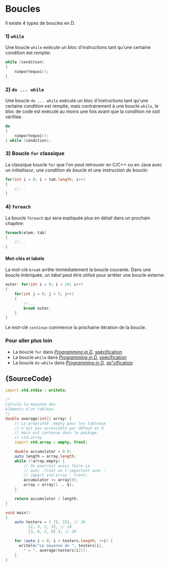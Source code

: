 # Boucles

Il existe 4 types de boucles en D.

### 1) `while`

Une boucle `while` exécute un bloc d'instructions tant qu'une certaine condition est remplie:

```d
while (condition)
{
    nimportequoi();
}
```

### 2) `do ... while`

Une boucle `do ... while` exécute un bloc d'instructions tant qu'une certaine condition est remplie, mais contrairement à une boucle `while`, le bloc de code est exécuté au moins une fois avant que la condition ne soit vérifiée.

```d
do
{
    nimportequoi();
} while (condition);
```

### 3) Boucle `for` classique

La classique boucle `for` que l'on peut retrouver en C/C++ ou en Java avec un _initialiseur_, une _condition de boucle_ et une _instruction de boucle_:

```d
for(int i = 0; i < tab.length; i++)
{
    //...
}
```

### 4) `foreach`

La boucle `foreach` qui sera expliquée plus en détail dans un prochain chapitre:

```d
foreach(elem; tab)
{
    //...
}
```

#### Mot-clés et labels

La mot-clé `break` arrête immédiatement la boucle courante. Dans une boucle imbriquée, un _label_ peut être utilisé pour arrêter une boucle externe:

```d
outer: for(int i = 0; i < 10; i++)
{
    for(int j = 0; j < 5; j++)
    {
        //...
        break outer;
    }
}
```

Le mot-clé `continue` commence la prochaine itération de la boucle.

### Pour aller plus loin

- La boucle `for` dans [_Programming in D_](http://ddili.org/ders/d.en/for.html), [spécification](https://dlang.org/spec/statement.html#ForStatement)
- La boucle `while` dans [_Programming in D_](http://ddili.org/ders/d.en/while.html), [spécification](https://dlang.org/spec/statement.html#WhileStatement)
- La boucle `do-while` dans [_Programming in D_](http://ddili.org/ders/d.en/do_while.html), [sp"cification](https://dlang.org/spec/statement.html#do-statement)

## {SourceCode}

```d
import std.stdio : writeln;

/*
Calcule la moyenne des
éléments d'un tableau.
*/
double average(int[] array) {
    // La propriété .empty pour les tableaux
    // n'est pas accessible par défaut en D
    // mais est contenue dans le package 
    // std.array
    import std.array : empty, front;

    double accumulator = 0.0;
    auto length = array.length;
    while (!array.empty) {
        // On pourrait aussi faire ça 
        // avec .front en l'important avec :
        // import std.array : front;
        accumulator += array[0];
        array = array[1 .. $];
    }

    return accumulator / length;
}

void main()
{
    auto testers = [ [5, 15], // 20
          [2, 3, 2, 3], // 10
          [3, 6, 2, 9] ]; // 20

    for (auto i = 0; i < testers.length; ++i) {
      writeln("Le moyenne de ", testers[i],
        " = ", average(testers[i]));
    }
}
```